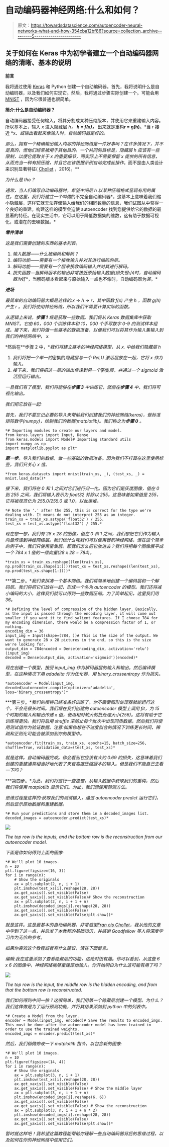 # 自动编码器神经网络:什么和如何？

> 原文：<https://towardsdatascience.com/autoencoder-neural-networks-what-and-how-354cba12bf86?source=collection_archive---------5----------------------->

## 关于如何在 Keras 中为初学者建立一个自动编码器网络的清晰、基本的说明

**前言**

我将通过使用 [Keras](https://keras.io/) 和 Python 创建一个自动编码器。首先，我将说明什么是自动编码器，以及我们如何实现它。然后，我将通过步骤实际创建一个。可能会用 [MNIST](http://yann.lecun.com/exdb/mnist/) ，因为它很普通也很简单。

**简介:什么是自动编码器？**

自动编码器接受任何输入，将其分割成某种压缩版本，并使用它来重建输入内容。所以基本上，输入 *x* 进入隐藏层 *h，* ***h = f(x)，*** 出来就是重构****r = g(h)****。*当 *r* 接近 *x、*或输出看起来像输入时，自动编码器是好的。*

*那么，拥有一个精确输出输入内容的神经网络是一件好事吗？在许多情况下，并不是真的，但他们经常被用于其他目的。一个共同的目标是，隐藏层 *h* 应该有一些限制，以便它提取关于 *x* 的重要细节，而实际上不需要保留 *x* 提供的所有信息，从而充当一种有损压缩，并且它应该根据示例自动完成此操作*，而不是由人类设计来识别显著特征( [Chollet](https://blog.keras.io/building-autoencoders-in-keras.html) ，2016)。**

*为什么是 tho？*

*通常，当人们编写自动编码器时，希望中间层 *h* 以某种压缩格式呈现有用的属性。在这里，我们将建立一个叫做*的不完全自动编码器*，这基本上意味着我们缩小隐藏层，这样它就无法存储输入给我们的相同数量的信息，我们试图从中获得一个良好的重建。构建这样的模型会迫使 autoencoder 找到您提供给它的数据的最显著的特征。在现实生活中，它可以用于降低数据集的维数，这有助于数据可视化，或潜在的去噪数据。*

***零件清单***

*这是我们需要创建的东西的基本列表。*

1.  *输入数据——什么被编码和解码？*
2.  *编码功能——需要有一个接收输入并对其进行编码的层。*
3.  *解码功能——需要有一个层来接收编码输入并对其进行解码。*
4.  *损失函数—当解码版本的输出非常接近原始输入数据(损失很小)时，自动编码器为*好*，当解码版本看起来与原始输入一点也不像时，自动编码器为*差*。*

***进场***

*最简单的自动编码器大概是这样的:x → h → r，其中函数 *f(x)* 产生 *h* ，函数 *g(h)* 产生 *r* 。我们将使用神经网络，所以我们不需要计算实际的函数。*

*从逻辑上来说，**步骤 1** 将是获取一些数据。我们将从 Keras 数据集库中获取 MNIST。它由 60，000 个训练样本和 10，000 个手写数字 0-9 的测试样本组成。接下来，我们将做一些基本的数据准备，以便我们可以将其作为输入集输入到我们的神经网络中， *x.**

*然后在**步骤 2 中，**我们将建立基本的神经网络模型，从 *x.* 中给我们隐藏层 *h**

1.  *我们将把一个单一的*密集的*隐藏层与一个 *ReLU* 激活层放在一起，它将 *x* 作为输入。*
2.  *接下来，我们将把这一层的输出传递到另一个*密集*层，并通过一个 sigmoid 激活层运行输出。*

*一旦我们有了模型，我们将能够在**步骤 3** 中训练它，然后在**步骤 4** 中，我们将可视化输出。*

*我们把它放在一起:*

*首先，我们不要忘记必要的导入来帮助我们创建我们的神经网络(keras)，做标准矩阵数学(numpy)，绘制我们的数据(matplotlib)。我们称之为**步骤 0** 。*

```
*# Importing modules to create our layers and model.
from keras.layers import Input, Dense
from keras.models import Model# Importing standard utils
import numpy as np
import matplotlib.pyplot as plt*
```

***第一步**。导入我们的数据，做一些基础的数据准备。因为我们不打算在这里使用标签，我们只关心 *x* 值。*

```
*from keras.datasets import mnist(train_xs, _), (test_xs, _) = mnist.load_data()*
```

*接下来，我们将在 0 和 1 之间对它们进行归一化。因为它们是灰度图像，值在 0 到 255 之间，我们将输入表示为 float32 并除以 255。这意味着如果值是 255，它将被规范化为 255.0/255.0 或 1.0，以此类推。*

```
*# Note the '.' after the 255, this is correct for the type we're dealing with. It means do not interpret 255 as an integer. 
train_xs = train_xs.astype('float32') / 255.
test_xs = test_xs.astype('float32') / 255.*
```

*现在想一想，我们有 28 x 28 的图像，值在 0 和 1 之间，我们想把它们作为输入向量传递到神经网络层。我们做什么呢我们可以使用卷积神经网络，但在这个简单的例子中，我们只使用密集层。那我们怎么把它放进去？我们将把每个图像展平成一个 784 x 1 值的一维向量(28 x 28 = 784)。*

```
*train_xs = train_xs.reshape((len(train_xs), np.prod(train_xs.shape[1:])))test_xs = test_xs.reshape((len(test_xs), np.prod(test_xs.shape[1:])))*
```

***第二步。**我们来拼凑一个基本网络。我们将简单地创建一个编码层和一个解码层。我们将把它们放在一起，形成一个名为 autoencoder 的模型。我们还将减小编码的大小，这样我们就可以得到一些数据压缩。为了简单起见，这里我们用 36。*

```
*# Defining the level of compression of the hidden layer. Basically, as the input is passed through the encoding layer, it will come out smaller if you want it to find salient features. If I choose 784 for my encoding dimension, there would be a compression factor of 1, or nothing.
encoding_dim = 36
input_img = Input(shape=(784, ))# This is the size of the output. We want to generate 28 x 28 pictures in the end, so this is the size we're looking for. 
output_dim = 784encoded = Dense(encoding_dim, activation='relu')(input_img)
decoded = Dense(output_dim, activation='sigmoid')(encoded)*
```

*现在创建一个模型，接受 input_img 作为解码器层的输入和输出。然后编译模型，在这种情况下用 adadelta 作为优化器，用 binary_crossentropy 作为损失。*

```
*autoencoder = Model(input_img, decoded)autoencoder.compile(optimizer='adadelta', loss='binary_crossentropy')*
```

***第三步。**我们的模特已经准备好训练了。你不需要图形处理器就能运行这个，不会花很长时间。我们将在我们创建的 autoencoder 模型上调用 fit，为 15 个时期的输入和输出传递 x 值，使用相对较大的批处理大小(256)。这将有助于它训练得更快。我们将启用 shuffle 来防止每个批次中出现同质数据，然后我们将使用测试值作为验证数据。*注意:如果你想在不过度拟合的情况下训练更长时间，稀疏和正则化可能会被添加到你的模型中。**

```
*autoencoder.fit(train_xs, train_xs, epochs=15, batch_size=256, shuffle=True, validation_data=(test_xs, test_xs)*
```

*就是这样。自动编码器完成。你会看到它应该有大约 0.69 的损失，这意味着我们创建的重建通常相当好地代表了来自高度压缩版本的输入。但是我们不能自己去看一下吗？*

***第四步。**为此，我们将进行一些推理，从输入数据中获取我们的重构，然后我们将使用 matplotlib 显示它们。为此，我们想使用预测方法。*

*思维过程是这样的:获取我们的测试输入，通过 autoencoder.predict 运行它们，然后显示原始数据和重建数据。*

```
*# Run your predictions and store them in a decoded_images list. 
decoded_images = autoencoder.predict(test_xs)*
```

*![](img/e9a9286934459c9e6464903afdfddcc3.png)*

*The top row is the inputs, and the bottom row is the reconstruction from our autoencoder model.*

*下面是你如何得到上面的图像:*

```
*# We'll plot 10 images. 
n = 10
plt.figure(figsize=(16, 3))
for i in range(n):
    # Show the originals
    ax = plt.subplot(2, n, i + 1)
    plt.imshow(test_xs[i].reshape(28, 28))
    ax.get_xaxis().set_visible(False)
    ax.get_yaxis().set_visible(False)# Show the reconstruction
    ax = plt.subplot(2, n, i + 1 + n)
    plt.imshow(decoded_imgs[i].reshape(28, 28))
    ax.get_xaxis().set_visible(False)
    ax.get_yaxis().set_visible(False)plt.show()*
```

*就是这样。这是最基本的自动编码器。非常感谢[Fran ois Chollet](https://medium.com/u/7462d2319de7?source=post_page-----354cba12bf86--------------------------------)，我从他的[文章](https://blog.keras.io/building-autoencoders-in-keras.html)中学到了这一点，并启发了本教程的基础知识，并感谢 Goodfellow 等人将深度学习作为无价的参考。*

*如果你喜欢这个教程或者有什么建议，请在下面留言。*

*编辑:我在这里添加了查看隐藏层的功能，这绝对很有趣。你可以看到，从这些 6 x 6 的图像中，神经网络能够重建原始输入。你开始明白为什么这可能有用了吗？*

*![](img/45c5bff649bb7fb0eab4be3a5585e14d.png)*

*The top row is the input, the middle row is the hidden encoding, and from that the bottom row is reconstructed.*

*我们如何得到中间一排？这很简单，我们用第一个隐藏层创建一个模型。为什么？我们这样做是为了运行预测功能，并将其结果添加到 python 中的列表中。*

```
*# Create a Model from the layer. 
encoder = Model(input_img, encoded)# Save the results to encoded_imgs. This must be done after the autoencoder model has been trained in order to use the trained weights.
encoded_imgs = encoder.predict(test_xs)*
```

*然后，我们稍微修改一下 matplotlib 指令，以包含新的图像:*

```
*# We'll plot 10 images. 
n = 10
plt.figure(figsize=(14, 4))
for i in range(n):
    # Show the originals
    ax = plt.subplot(3, n, i + 1)
    plt.imshow(test_xs[i].reshape(28, 28))
    ax.get_xaxis().set_visible(False)
    ax.get_yaxis().set_visible(False) # Show the middle layer
    ax = plt.subplot(3, n, i + 1 + n)
    plt.imshow(encoded_imgs[i].reshape(6, 6))
    ax.get_xaxis().set_visible(False)
    ax.get_yaxis().set_visible(False) # Show the reconstruction
    ax = plt.subplot(3, n, i + 1 + n * 2)
    plt.imshow(decoded_imgs[i].reshape(28, 28))
    ax.get_xaxis().set_visible(False)
    ax.get_yaxis().set_visible(False)plt.show()*
```

*暂时就这样吧！我希望这篇教程能帮助你理解一些自动编码器背后的思维过程，以及如何在你的神经网络中使用它们。*